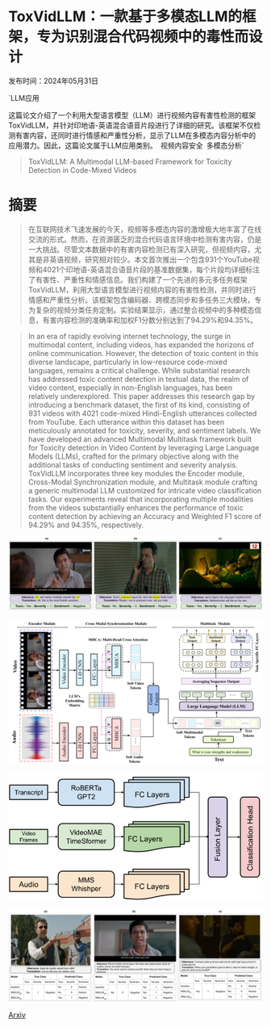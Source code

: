 # ToxVidLLM：一款基于多模态LLM的框架，专为识别混合代码视频中的毒性而设计

发布时间：2024年05月31日

`LLM应用

这篇论文介绍了一个利用大型语言模型（LLM）进行视频内容有害性检测的框架ToxVidLLM，并针对印地语-英语混合语音片段进行了详细的研究。该框架不仅检测有害内容，还同时进行情感和严重性分析，显示了LLM在多模态内容分析中的应用潜力。因此，这篇论文属于LLM应用类别。` `视频内容安全` `多模态分析`

> ToxVidLLM: A Multimodal LLM-based Framework for Toxicity Detection in Code-Mixed Videos

# 摘要

> 在互联网技术飞速发展的今天，视频等多模态内容的激增极大地丰富了在线交流的形式。然而，在资源匮乏的混合代码语言环境中检测有害内容，仍是一大挑战。尽管文本数据中的有害内容检测已有深入研究，但视频内容，尤其是非英语视频，研究相对较少。本文首次推出一个包含931个YouTube视频和4021个印地语-英语混合语音片段的基准数据集，每个片段均详细标注了有害性、严重性和情感信息。我们构建了一个先进的多元多任务框架ToxVidLLM，利用大型语言模型进行视频内容的有害性检测，并同时进行情感和严重性分析。该框架包含编码器、跨模态同步和多任务三大模块，专为复杂的视频分类任务定制。实验结果显示，通过整合视频中的多种模态信息，有害内容检测的准确率和加权F1分数分别达到了94.29%和94.35%。

> In an era of rapidly evolving internet technology, the surge in multimodal content, including videos, has expanded the horizons of online communication. However, the detection of toxic content in this diverse landscape, particularly in low-resource code-mixed languages, remains a critical challenge. While substantial research has addressed toxic content detection in textual data, the realm of video content, especially in non-English languages, has been relatively underexplored. This paper addresses this research gap by introducing a benchmark dataset, the first of its kind, consisting of 931 videos with 4021 code-mixed Hindi-English utterances collected from YouTube. Each utterance within this dataset has been meticulously annotated for toxicity, severity, and sentiment labels. We have developed an advanced Multimodal Multitask framework built for Toxicity detection in Video Content by leveraging Large Language Models (LLMs), crafted for the primary objective along with the additional tasks of conducting sentiment and severity analysis. ToxVidLLM incorporates three key modules the Encoder module, Cross-Modal Synchronization module, and Multitask module crafting a generic multimodal LLM customized for intricate video classification tasks. Our experiments reveal that incorporating multiple modalities from the videos substantially enhances the performance of toxic content detection by achieving an Accuracy and Weighted F1 score of 94.29% and 94.35%, respectively.

![ToxVidLLM：一款基于多模态LLM的框架，专为识别混合代码视频中的毒性而设计](../../../paper_images/2405.20628/x1.png)

![ToxVidLLM：一款基于多模态LLM的框架，专为识别混合代码视频中的毒性而设计](../../../paper_images/2405.20628/x2.png)

![ToxVidLLM：一款基于多模态LLM的框架，专为识别混合代码视频中的毒性而设计](../../../paper_images/2405.20628/x3.png)

![ToxVidLLM：一款基于多模态LLM的框架，专为识别混合代码视频中的毒性而设计](../../../paper_images/2405.20628/x4.png)

[Arxiv](https://arxiv.org/abs/2405.20628)
